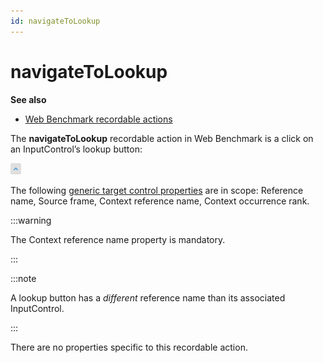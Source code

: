 ```yaml
---
id: navigateToLookup
---
```


# navigateToLookup

**See also**

- [Web Benchmark recordable actions](/Web_and_app_UIs/Web_Benchmark_recordable_actions)

The **navigateToLookup** recordable action in Web Benchmark is a click on an InputControl’s lookup button:

![](./assets/0306a1cd-f6e6-4ce0-a595-90f8ae738c3e.png)

The following [generic target control properties](/Web_and_app_UIs/Testing_your_web_application_with_USoft_Web_Benchmark/Web_Benchmark_test_editing_Identifying_target_controls_and_their_properties.md) are in scope: Reference name, Source frame, Context reference name, Context occurrence rank.


:::warning

The Context reference name property is mandatory.

:::


:::note

A lookup button has a *different* reference name than its associated InputControl.

:::

There are no properties specific to this recordable action.
